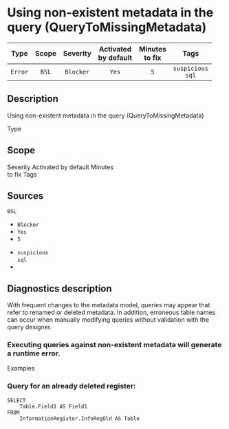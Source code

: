 # Using non-existent metadata in the query (QueryToMissingMetadata)

|   Type    |    Scope    |   Severity    |    Activated<br>by default    |    Minutes<br>to fix    |            Tags             |
|:--------:|:-----------------------------:|:-------------:|:------------------------------:|:-----------------------------------:|:---------------------------:|
| `Error` |             `BSL`             | `Blocker` |              `Yes`              |                 `5`                 |    `suspicious`<br>`sql`    |

<!-- Блоки выше заполняются автоматически, не трогать -->
## Description

Using non-existent metadata in the query (QueryToMissingMetadata)

Type

## Scope

Severity
Activated by default
Minutes<br> to fix
Tags

## Sources
`BSL`

* `Blocker`
* `Yes`
* `5`
- `suspicious`<br>`sql`
- <!-- Блоки выше заполняются автоматически, не трогать -->

## Diagnostics description

With frequent changes to the metadata model, queries may appear that refer to renamed or deleted metadata. In addition, erroneous table names can occur when manually modifying queries without validation with the query designer.
### Executing queries against non-existent metadata will generate a runtime error.

Examples

### Query for an already deleted register:

```sdbl
SELECT
    Table.Field1 AS Field1
FROM
    InformationRegister.InfoRegOld AS Table
```
